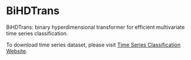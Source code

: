 # BiHDTrans
BiHDTrans: binary hyperdimensional transformer for efficient multivariate time series classification.

To download time series dataset, please visit [Time Series Classification Website](https://www.timeseriesclassification.com/dataset.php).
